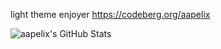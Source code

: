 light theme enjoyer
https://codeberg.org/aapelix

<img src="https://github-readme-stats.vercel.app/api?username=aapelix&theme=vue&show_icons=true&hide_border=true&count_private=true" alt="aapelix's GitHub Stats" />

